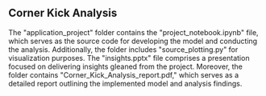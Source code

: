 ## Corner Kick Analysis
The "application_project" folder contains the "project_notebook.ipynb" file, which serves as the source code for developing the model and conducting the analysis. Additionally, the folder includes "source_plotting.py" for visualization purposes. The "insights.pptx" file comprises a presentation focused on delivering insights gleaned from the project. Moreover, the folder contains "Corner_Kick_Analysis_report.pdf," which serves as a detailed report outlining the implemented model and analysis findings.
